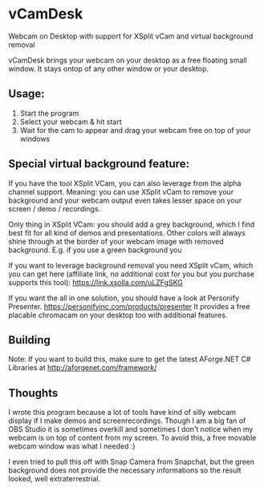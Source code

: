 # vCamDesk
Webcam on Desktop with support for XSplit vCam and virtual background removal

vCamDesk brings your webcam on your desktop as a free floating small window. 
It stays ontop of any other window or your desktop.

## Usage:
1) Start the program
2) Select your webcam & hit start
3) Wait for the cam to appear and drag your webcam free on top of your windows

## Special virtual background feature: 
If you have the tool XSplit VCam, you can also leverage from the alpha channel support. 
Meaning: you can use XSplit vCam to remove your background and your webcam
output even takes lesser space on your screen / demo / recordings.

Only thing in XSplit VCam: you should add a grey background, which I find best
fit for all kind of demos and presentations. Other colors will always shine through
at the border of your webcam image with removed background. E.g. if you use a green
background you 

If you want to leverage background removal you need XSplit vCam, which you can
get here (affiliate link, no additional cost for you but you purchase supports this tool):
https://link.xsolla.com/uLZFgSKG

If you want the all in one solution, you should have a look at Personify Presenter.
https://personifyinc.com/products/presenter
It provides a free placable chromacam on your desktop too with additional features.

## Building
Note: If you want to build this, make sure to get the latest AForge.NET C# Libraries at
http://aforgenet.com/framework/

## Thoughts
I wrote this program because a lot of tools have kind of silly webcam display 
if I make demos and screenrecordings. Though I am a big fan of OBS Studio
it is sometimes overkill and sometimes I don't notice when my webcam is on top
of content from my screen. To avoid this, a free movable webcam window was
what I needed :)

I even tried to pull this off with Snap Camera from Snapchat, but the green
background does not provide the necessary informations so the result looked, well
extraterrestrial. 
